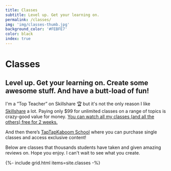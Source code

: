 ```yaml
---
title: Classes
subtitle: Level up. Get your learning on.
permalink: /classes/
img: 'img/classes-thumb.jpg'
background_color: '#FEBFE7'
color: black
index: true
---
```

<h1>Classes</h1>
<h2>Level up. Get your learning on. Create some awesome stuff. And have a butt-load of fun!</h2>

<p>I'm a ”Top Teacher” on Skillshare 🏆 but it's not the only reason I like <a href="https://skl.sh/2I3yuwd">Skillshare</a> a lot. Paying only $99 for unlimited classes on a range of topics is crazy-good value for money. <a href="https://skl.sh/2I3yuwd">You can watch all my classes (and all the others) free for 2 weeks.</a></p>

<p>And then there’s <a href="https://ttkb.me/school">TapTapKaboom School</a> where you can purchase single classes and access exclusive content!</p>

<p>Below are classes that thousands students have taken and given amazing reviews on. Hope you enjoy. I can't wait to see what you create.</p>

{%- include grid.html items=site.classes -%}